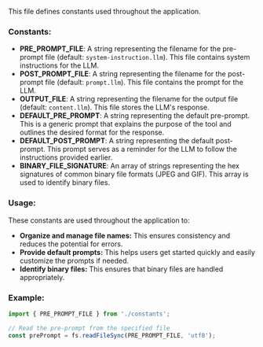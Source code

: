 This file defines constants used throughout the application.

### Constants:

* **PRE_PROMPT_FILE**: A string representing the filename for the pre-prompt file (default: `system-instruction.llm`). This file contains system instructions for the LLM.
* **POST_PROMPT_FILE**: A string representing the filename for the post-prompt file (default: `prompt.llm`). This file contains the prompt for the LLM.
* **OUTPUT_FILE**: A string representing the filename for the output file (default: `content.llm`). This file stores the LLM's response.
* **DEFAULT_PRE_PROMPT**: A string representing the default pre-prompt. This is a generic prompt that explains the purpose of the tool and outlines the desired format for the response.
* **DEFAULT_POST_PROMPT**: A string representing the default post-prompt. This prompt serves as a reminder for the LLM to follow the instructions provided earlier.
* **BINARY_FILE_SIGNATURE**: An array of strings representing the hex signatures of common binary file formats (JPEG and GIF). This array is used to identify binary files.

### Usage:

These constants are used throughout the application to:

* **Organize and manage file names:** This ensures consistency and reduces the potential for errors.
* **Provide default prompts:** This helps users get started quickly and easily customize the prompts if needed.
* **Identify binary files:** This ensures that binary files are handled appropriately.

### Example:

```typescript
import { PRE_PROMPT_FILE } from './constants';

// Read the pre-prompt from the specified file
const prePrompt = fs.readFileSync(PRE_PROMPT_FILE, 'utf8');